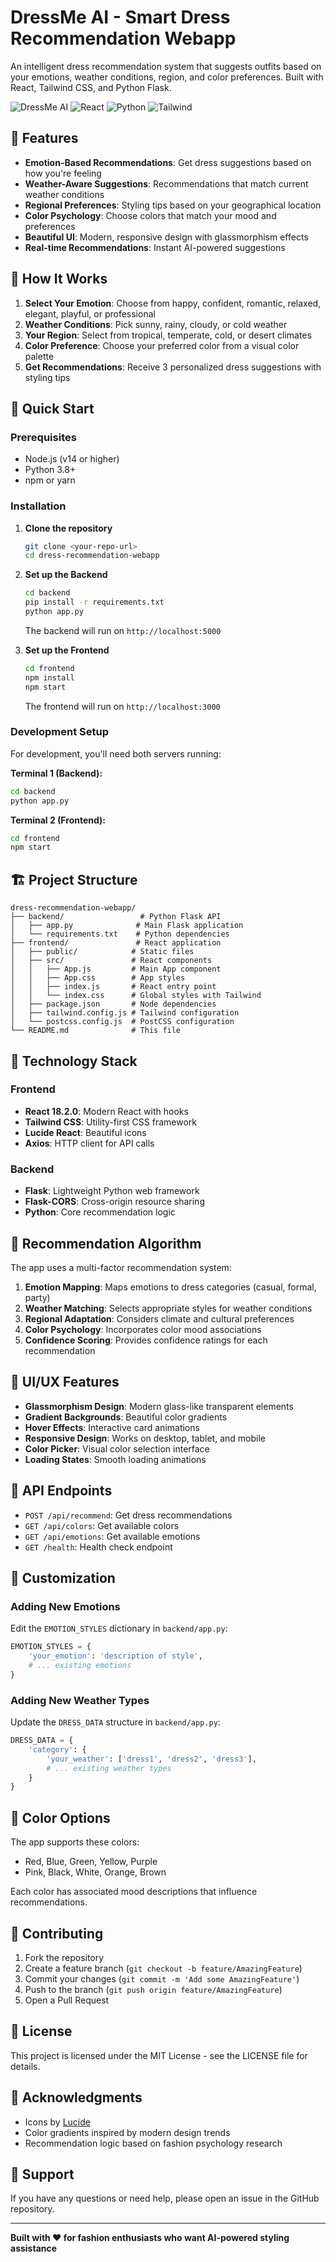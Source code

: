 # DressMe AI - Smart Dress Recommendation Webapp

An intelligent dress recommendation system that suggests outfits based on your emotions, weather conditions, region, and color preferences. Built with React, Tailwind CSS, and Python Flask.

![DressMe AI](https://img.shields.io/badge/DressMe-AI-pink?style=for-the-badge)
![React](https://img.shields.io/badge/React-18.2.0-blue?style=flat-square)
![Python](https://img.shields.io/badge/Python-Flask-green?style=flat-square)
![Tailwind](https://img.shields.io/badge/Tailwind-CSS-blue?style=flat-square)

## 🌟 Features

- **Emotion-Based Recommendations**: Get dress suggestions based on how you're feeling
- **Weather-Aware Suggestions**: Recommendations that match current weather conditions
- **Regional Preferences**: Styling tips based on your geographical location
- **Color Psychology**: Choose colors that match your mood and preferences
- **Beautiful UI**: Modern, responsive design with glassmorphism effects
- **Real-time Recommendations**: Instant AI-powered suggestions

## 🎯 How It Works

1. **Select Your Emotion**: Choose from happy, confident, romantic, relaxed, elegant, playful, or professional
2. **Weather Conditions**: Pick sunny, rainy, cloudy, or cold weather
3. **Your Region**: Select from tropical, temperate, cold, or desert climates
4. **Color Preference**: Choose your preferred color from a visual color palette
5. **Get Recommendations**: Receive 3 personalized dress suggestions with styling tips

## 🚀 Quick Start

### Prerequisites

- Node.js (v14 or higher)
- Python 3.8+
- npm or yarn

### Installation

1. **Clone the repository**
   ```bash
   git clone <your-repo-url>
   cd dress-recommendation-webapp
   ```

2. **Set up the Backend**
   ```bash
   cd backend
   pip install -r requirements.txt
   python app.py
   ```
   The backend will run on `http://localhost:5000`

3. **Set up the Frontend**
   ```bash
   cd frontend
   npm install
   npm start
   ```
   The frontend will run on `http://localhost:3000`

### Development Setup

For development, you'll need both servers running:

**Terminal 1 (Backend):**
```bash
cd backend
python app.py
```

**Terminal 2 (Frontend):**
```bash
cd frontend
npm start
```

## 🏗️ Project Structure

```
dress-recommendation-webapp/
├── backend/                 # Python Flask API
│   ├── app.py              # Main Flask application
│   └── requirements.txt    # Python dependencies
├── frontend/               # React application
│   ├── public/            # Static files
│   ├── src/               # React components
│   │   ├── App.js         # Main App component
│   │   ├── App.css        # App styles
│   │   ├── index.js       # React entry point
│   │   └── index.css      # Global styles with Tailwind
│   ├── package.json       # Node dependencies
│   ├── tailwind.config.js # Tailwind configuration
│   └── postcss.config.js  # PostCSS configuration
└── README.md              # This file
```

## 🎨 Technology Stack

### Frontend
- **React 18.2.0**: Modern React with hooks
- **Tailwind CSS**: Utility-first CSS framework
- **Lucide React**: Beautiful icons
- **Axios**: HTTP client for API calls

### Backend
- **Flask**: Lightweight Python web framework
- **Flask-CORS**: Cross-origin resource sharing
- **Python**: Core recommendation logic

## 🧠 Recommendation Algorithm

The app uses a multi-factor recommendation system:

1. **Emotion Mapping**: Maps emotions to dress categories (casual, formal, party)
2. **Weather Matching**: Selects appropriate styles for weather conditions
3. **Regional Adaptation**: Considers climate and cultural preferences
4. **Color Psychology**: Incorporates color mood associations
5. **Confidence Scoring**: Provides confidence ratings for each recommendation

## 🎨 UI/UX Features

- **Glassmorphism Design**: Modern glass-like transparent elements
- **Gradient Backgrounds**: Beautiful color gradients
- **Hover Effects**: Interactive card animations
- **Responsive Design**: Works on desktop, tablet, and mobile
- **Color Picker**: Visual color selection interface
- **Loading States**: Smooth loading animations

## 📱 API Endpoints

- `POST /api/recommend`: Get dress recommendations
- `GET /api/colors`: Get available colors
- `GET /api/emotions`: Get available emotions
- `GET /health`: Health check endpoint

## 🔧 Customization

### Adding New Emotions
Edit the `EMOTION_STYLES` dictionary in `backend/app.py`:

```python
EMOTION_STYLES = {
    'your_emotion': 'description of style',
    # ... existing emotions
}
```

### Adding New Weather Types
Update the `DRESS_DATA` structure in `backend/app.py`:

```python
DRESS_DATA = {
    'category': {
        'your_weather': ['dress1', 'dress2', 'dress3'],
        # ... existing weather types
    }
}
```

## 🌈 Color Options

The app supports these colors:
- Red, Blue, Green, Yellow, Purple
- Pink, Black, White, Orange, Brown

Each color has associated mood descriptions that influence recommendations.

## 🤝 Contributing

1. Fork the repository
2. Create a feature branch (`git checkout -b feature/AmazingFeature`)
3. Commit your changes (`git commit -m 'Add some AmazingFeature'`)
4. Push to the branch (`git push origin feature/AmazingFeature`)
5. Open a Pull Request

## 📄 License

This project is licensed under the MIT License - see the LICENSE file for details.

## 🙏 Acknowledgments

- Icons by [Lucide](https://lucide.dev/)
- Color gradients inspired by modern design trends
- Recommendation logic based on fashion psychology research

## 📧 Support

If you have any questions or need help, please open an issue in the GitHub repository.

---

**Built with ❤️ for fashion enthusiasts who want AI-powered styling assistance**
